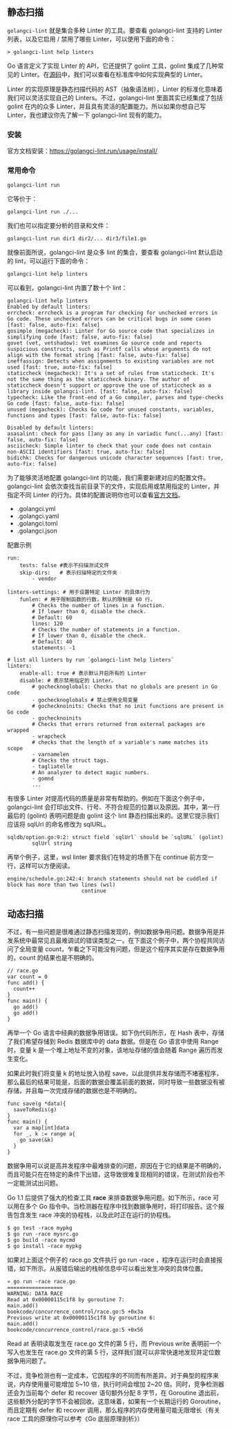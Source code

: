 ## 静态扫描

`golangci-lint` 就是集合多种 Linter 的工具。要查看 golangci-lint 支持的 Linter 列表，以及它启用 / 禁用了哪些 Linter，可以使用下面的命令：

```shell
> golangci-lint help linters
```

Go 语言定义了实现 Linter 的 API，它还提供了 golint 工具，golint 集成了几种常见的 Linter。在[源码](https://cs.opensource.google/go/x/tools/+/refs/tags/v0.1.11:go/analysis/passes/unreachable/unreachable.go)中，我们可以查看在标准库中如何实现典型的 Linter。

Linter 的实现原理是静态扫描代码的 AST（抽象语法树），Linter 的标准化意味着我们可以灵活实现自己的 Linters。不过，golangci-lint 里面其实已经集成了包括 golint 在内的众多 Linter，并且具有灵活的配置能力。所以如果你想自己写 Linter，我也建议你先了解一下 golangci-lint 现有的能力。

### 安装

官方文档安装：https://golangci-lint.run/usage/install/

### 常用命令

```
golangci-lint run
```

它等价于：

```
golangci-lint run ./...
```

我们也可以指定要分析的目录和文件：

```
golangci-lint run dir1 dir2/... dir3/file1.go
```

就像前面所说，golangci-lint 是众多 lint 的集合，要查看 golangci-lint 默认启动的 lint，可以运行下面的命令：

```
golangci-lint help linters
```

可以看到，golangci-lint 内置了数十个 lint：

```shell
golangci-lint help linters
Enabled by default linters:
errcheck: errcheck is a program for checking for unchecked errors in Go code. These unchecked errors can be critical bugs in some cases [fast: false, auto-fix: false]
gosimple (megacheck): Linter for Go source code that specializes in simplifying code [fast: false, auto-fix: false]
govet (vet, vetshadow): Vet examines Go source code and reports suspicious constructs, such as Printf calls whose arguments do not align with the format string [fast: false, auto-fix: false]
ineffassign: Detects when assignments to existing variables are not used [fast: true, auto-fix: false]
staticcheck (megacheck): It's a set of rules from staticcheck. It's not the same thing as the staticcheck binary. The author of staticcheck doesn't support or approve the use of staticcheck as a library inside golangci-lint. [fast: false, auto-fix: false]
typecheck: Like the front-end of a Go compiler, parses and type-checks Go code [fast: false, auto-fix: false]
unused (megacheck): Checks Go code for unused constants, variables, functions and types [fast: false, auto-fix: false]

Disabled by default linters:
asasalint: check for pass []any as any in variadic func(...any) [fast: false, auto-fix: false]
asciicheck: Simple linter to check that your code does not contain non-ASCII identifiers [fast: true, auto-fix: false]
bidichk: Checks for dangerous unicode character sequences [fast: true, auto-fix: false]
```

为了能够灵活地配置 golangci-lint 的功能，我们需要新建对应的配置文件。golangci-lint 会依次查找当前目录下的文件，实现启用或禁用指定的 Linter，并指定不同 Linter 的行为。具体的配置说明你也可以查看[官方文档](https://golangci-lint.run/usage/configuration/)。

- .golangci.yml
- .golangci.yaml
- .golangci.toml
- .golangci.json

配置示例

```shell
run: 
    tests: false #表示不扫描测试文件
    skip-dirs:   # 表示扫描特定的文件夹
        - vendor

linters-settings: # 用于设置特定 Linter 的具体行为
    funlen: # 用于限制函数的行数，默认的限制是 60 行，
        # Checks the number of lines in a function.
        # If lower than 0, disable the check.
        # Default: 60
        lines: 120
        # Checks the number of statements in a function.
        # If lower than 0, disable the check.
        # Default: 40
        statements: -1

# list all linters by run `golangci-lint help linters`
linters:
    enable-all: true # 表示默认开启所有的 Linter
    disable: # 表示禁用指定的 Linter。
        # gochecknoglobals: Checks that no globals are present in Go code
        - gochecknoglobals # 禁止使用全局变量
        # gochecknoinits: Checks that no init functions are present in Go code
        - gochecknoinits
        # Checks that errors returned from external packages are wrapped
        - wrapcheck
        # checks that the length of a variable's name matches its scope
        - varnamelen
        # Checks the struct tags.
        - tagliatelle
        # An analyzer to detect magic numbers.
        - gomnd
        ...
```

有很多 Linter 对提高代码的质量是非常有帮助的。例如在下面这个例子中，golangci-lint 会打印出文件、行号、不符合规范的位置以及原因。其中，第一行最后的 (golint) 表明问题是由 golint 这个 lint 静态扫描出来的。这里它提示我们应该将 sqlUrl 的命名修改为 sqlURL。

```
sqldb/option.go:9:2: struct field `sqlUrl` should be `sqlURL` (golint)
        sqlUrl string
```

再举个例子，这里，wsl linter 要求我们在特定的场景下在 continue 前方空一行，这样可以方便阅读。

```
engine/schedule.go:242:4: branch statements should not be cuddled if block has more than two lines (wsl)
                        continue
```

## 动态扫描

不过，有一些问题是很难通过静态扫描发现的，例如数据争用问题。数据争用是并发系统中最常见且最难调试的错误类型之一。在下面这个例子中，两个协程共同访问了全局变量 count，乍看之下可能没有问题，但是这个程序其实是存在数据争用的，count 的结果也是不明确的。

```
// race.go
var count = 0
func add() {
  count++
}
func main() {
  go add()
  go add()
}
```

再举一个 Go 语言中经典的数据争用错误。如下伪代码所示，在 Hash 表中，存储了我们希望存储到 Redis 数据库中的 data 数据。但是在 Go 语言中使用 Range 时，变量 k 是一个堆上地址不变的对象，该地址存储的值会随着 Range 遍历而发生变化。

如果此时我们将变量 k 的地址放入协程 save，以此提供并发存储而不堵塞程序，那么最后的结果可能是，后面的数据会覆盖前面的数据，同时导致一些数据没有被存储，并且每一次完成存储的数据也是不明确的。

```
func save(g *data){
  saveToRedis(g)
}
func main() {
  var a map[int]data
  for _, k := range a{
    go save(&k)
  }
}
```

数据争用可以说是高并发程序中最难排查的问题，原因在于它的结果是不明确的，而且可能只在在特定的条件下出错，这导致很难复现相同的错误，在测试阶段也不一定能测试出问题。

Go 1.1 后提供了强大的检查工具 **race** 来排查数据争用问题。如下所示，race 可以用在多个 Go 指令中。当检测器在程序中找到数据争用时，将打印报告。这个报告包含发生 race 冲突的协程栈，以及此时正在运行的协程栈。

```shell
$ go test -race mypkg
$ go run -race mysrc.go
$ go build -race mycmd
$ go install -race mypkg
```

如果对上面这个例子的 race.go 文件执行 go run -race ，程序在运行时会直接报错，如下所示。从报错后输出的栈帧信息中可以看出发生冲突的具体位置。

```shell
» go run -race race.go
==================
WARNING: DATA RACE
Read at 0x00000115c1f8 by goroutine 7:
main.add()
bookcode/concurrence_control/race.go:5 +0x3a
Previous write at 0x00000115c1f8 by goroutine 6:
main.add()
bookcode/concurrence_control/race.go:5 +0x56
```

Read at 表明读取发生在 race.go 文件的第 5 行，而 Previous write 表明前一个写入也发生在 race.go 文件的第 5 行，这样我们就可以非常快速地发现并定位数据争用问题了。

不过，竞争检测也有一定成本，它因程序的不同而有所差异。对于典型的程序来说，内存使用量可能增加 5~10 倍，执行时间会增加 2~20 倍。同时，竞争检测器还会为当前每个 defer 和 recover 语句额外分配 8 字节，在 Goroutine 退出前，这些额外分配的字节不会被回收。这意味着，如果有一个长期运行的 Goroutine，而且定期有 defer 和 recover 调用，那么程序的内存使用量可能无限增长（有关 race 工具的原理你可以参考《Go 底层原理剖析》）











